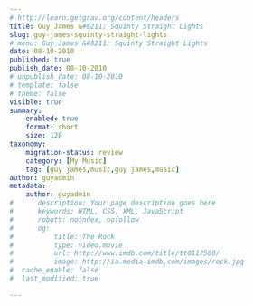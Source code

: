 ```yaml
---
# http://learn.getgrav.org/content/headers
title: Guy James &#8211; Squinty Straight Lights
slug: guy-james-squinty-straight-lights
# menu: Guy James &#8211; Squinty Straight Lights
date: 08-10-2010
published: true
publish_date: 08-10-2010
# unpublish_date: 08-10-2010
# template: false
# theme: false
visible: true
summary:
    enabled: true
    format: short
    size: 128
taxonomy:
    migration-status: review
    category: [My Music]
    tag: [guy james,music,guy james,music]
author: guyadmin
metadata:
    author: guyadmin
#      description: Your page description goes here
#      keywords: HTML, CSS, XML, JavaScript
#      robots: noindex, nofollow
#      og:
#          title: The Rock
#          type: video.movie
#          url: http://www.imdb.com/title/tt0117500/
#          image: http://ia.media-imdb.com/images/rock.jpg
#  cache_enable: false
#  last_modified: true

---
```


